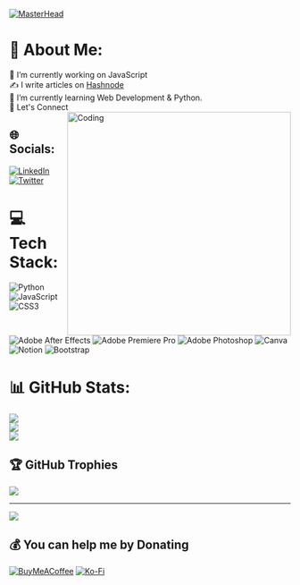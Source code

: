 [![MasterHead](https://camo.githubusercontent.com/1f034ebfc52e5fdcc097e7b3c6c9100e1fd606f5a99af8ea35f1d3a936bbfdfa/687474703a2f2f7777772e7072616d756b686469676974616c2e636f6d2f77702d636f6e74656e742f75706c6f6164732f323031382f30372f4e65772d504e432d416e696d617465642d42616e6e6572732e676966)](tejaswasnik.hashnode.dev)
# 💫 About Me:
🔭 I’m currently working on JavaScript<br>✍️ I write articles on <a href="https://tejaswasnik.hashnode.dev" >Hashnode</a><br>🌱 I’m currently learning Web Development & Python.<br>🤝 Let's Connect
<img align="right" alt="Coding" width="400" src="https://raw.githubusercontent.com/TheDudeThatCode/TheDudeThatCode/master/Assets/Developer.gif">

## 🌐 Socials:
[![LinkedIn](https://img.shields.io/badge/LinkedIn-%230077B5.svg?logo=linkedin&logoColor=white)](https://linkedin.com/in/tejaswasnik) [![Twitter](https://img.shields.io/badge/Twitter-%231DA1F2.svg?logo=Twitter&logoColor=white)](https://twitter.com/hitejashere) 

# 💻 Tech Stack:
![Python](https://img.shields.io/badge/python-3670A0?style=for-the-badge&logo=python&logoColor=ffdd54) ![JavaScript](https://img.shields.io/badge/javascript-%23323330.svg?style=for-the-badge&logo=javascript&logoColor=%23F7DF1E) ![CSS3](https://img.shields.io/badge/css3-%231572B6.svg?style=for-the-badge&logo=css3&logoColor=white) ![Adobe After Effects](https://img.shields.io/badge/Adobe%20After%20Effects-9999FF.svg?style=for-the-badge&logo=Adobe%20After%20Effects&logoColor=white) ![Adobe Premiere Pro](https://img.shields.io/badge/Adobe%20Premiere%20Pro-9999FF.svg?style=for-the-badge&logo=Adobe%20Premiere%20Pro&logoColor=white) ![Adobe Photoshop](https://img.shields.io/badge/adobephotoshop-%2331A8FF.svg?style=for-the-badge&logo=adobephotoshop&logoColor=white) ![Canva](https://img.shields.io/badge/Canva-%2300C4CC.svg?style=for-the-badge&logo=Canva&logoColor=white) ![Notion](https://img.shields.io/badge/Notion-%23000000.svg?style=for-the-badge&logo=notion&logoColor=white) ![Bootstrap](https://img.shields.io/badge/bootstrap-%23563D7C.svg?style=for-the-badge&logo=bootstrap&logoColor=white)
# 📊 GitHub Stats:
![](https://github-readme-stats.vercel.app/api?username=tejaswasnik&theme=gotham&hide_border=true&include_all_commits=true&count_private=true)<br/>
![](https://github-readme-streak-stats.herokuapp.com/?user=tejaswasnik&theme=gotham&hide_border=true)<br/>
![](https://github-readme-stats.vercel.app/api/top-langs/?username=tejaswasnik&theme=gotham&hide_border=true&include_all_commits=true&count_private=true&layout=compact)

## 🏆 GitHub Trophies
![](https://github-profile-trophy.vercel.app/?username=tejaswasnik&theme=radical&no-frame=true&no-bg=true&margin-w=4)

---
[![](https://visitcount.itsvg.in/api?id=tejaswasnik&icon=0&color=3)](https://visitcount.itsvg.in)

  ## 💰 You can help me by Donating
  [![BuyMeACoffee](https://img.shields.io/badge/Buy%20Me%20a%20Coffee-ffdd00?style=for-the-badge&logo=buy-me-a-coffee&logoColor=black)](https://buymeacoffee.com/tejaswasnik) [![Ko-Fi](https://img.shields.io/badge/Ko--fi-F16061?style=for-the-badge&logo=ko-fi&logoColor=white)](https://ko-fi.com/tejaswasnik) 

  
<!-- Proudly created with GPRM ( https://gprm.itsvg.in ) -->
